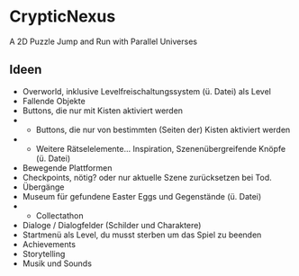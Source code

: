# CrypticNexus
 A 2D Puzzle Jump and Run with Parallel Universes</br>

## Ideen</br>
- Overworld, inklusive Levelfreischaltungssystem (ü. Datei) als Level</br>
- Fallende Objekte</br>
- Buttons, die nur mit Kisten aktiviert werden</br>
- - Buttons, die nur von bestimmten (Seiten der) Kisten aktiviert werden</br>
- - Weitere Rätselelemente... Inspiration, Szenenübergreifende Knöpfe (ü. Datei)</br>
- Bewegende Plattformen</br>
- Checkpoints, nötig? oder nur aktuelle Szene zurücksetzen bei Tod.</br>
- Übergänge</br>
- Museum für gefundene Easter Eggs und Gegenstände (ü. Datei)</br>
- - Collectathon</br>
- Dialoge / Dialogfelder (Schilder und Charaktere)</br>
- Startmenü als Level, du musst sterben um das Spiel zu beenden</br>
- Achievements</br>
- Storytelling</br>
- Musik und Sounds</br>
